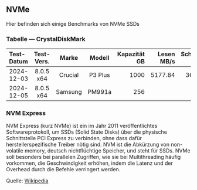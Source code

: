 ## NVMe

Hier befinden sich einige Benchmarks von NVMe SSDs

### Tabelle ― CrystalDiskMark

Test-Datum | Test-Vers. | Marke   | Modell  | Kapazität GB | Lesen MB/s | Schreiben MB/s
:----------|:----------:|:-------:|:-------:|-------------:|-----------:|--------------:
2024-12-03 | 8.0.5 x64  | Crucial | P3 Plus | 1000         | 5177.84    | 3603.04
2024-12-05 | 8.0.5 x64  | Samsung | PM991a  | 256          |            |

### NVM Express
NVM Express (kurz NVMe) ist ein im Jahr 2011 veröffentlichtes Softwareprotokoll, um SSDs (Solid State Disks) über die physische Schnittstelle PCI Express zu verbinden, ohne dass dafür herstellerspezifische Treiber nötig sind. NVM ist die Abkürzung von non-volatile memory, deutsch nichtflüchtige Speicher, und steht für SSDs. NVMe soll besonders bei parallelen Zugriffen, wie sie bei Multithreading häufig vorkommen, die Geschwindigkeit erhöhen, indem die Latenz und der Overhead durch die Befehle verringert werden.

Quelle: [Wikipedia](https://de.wikipedia.org/wiki/NVM_Express)
